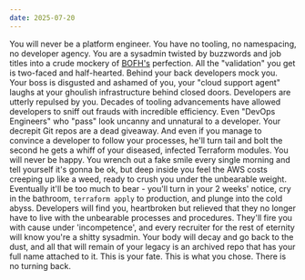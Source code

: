 ```yaml
---
date: 2025-07-20
---
```


You will never be a platform engineer. You have no tooling, no namespacing, no
developer agency. You are a sysadmin twisted by buzzwords and job titles into a
crude mockery of
[BOFH's](https://en.wikipedia.org/wiki/Bastard_Operator_From_Hell) perfection.
All the "validation" you get is two-faced and half-hearted. Behind your back
developers mock you. Your boss is disgusted and ashamed of you, your "cloud
support agent" laughs at your ghoulish infrastructure behind closed doors.
Developers are utterly repulsed by you. Decades of tooling advancements have
allowed developers to sniff out frauds with incredible efficiency. Even "DevOps
Engineers" who "pass" look uncanny and unnatural to a developer. Your decrepit
Git repos are a dead giveaway. And even if you manage to convince a developer to
follow your processes, he'll turn tail and bolt the second he gets a whiff of
your diseased, infected Terraform modules. You will never be happy. You wrench
out a fake smile every single morning and tell yourself it's gonna be ok, but
deep inside you feel the AWS costs creeping up like a weed, ready to crush you
under the unbearable weight. Eventually it'll be too much to bear - you'll turn
in your 2 weeks' notice, cry in the bathroom, `terraform apply` to production,
and plunge into the cold abyss. Developers will find you, heartbroken but
relieved that they no longer have to live with the unbearable processes and
procedures. They'll fire you with cause under 'incompetence', and every
recruiter for the rest of eternity will know you're a shitty sysadmin. Your body
will decay and go back to the dust, and all that will remain of your legacy is
an archived repo that has your full name attached to it. This is your fate. This
is what you chose. There is no turning back.
